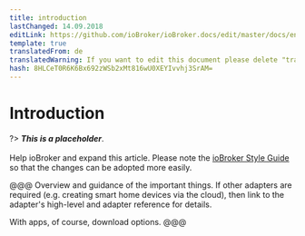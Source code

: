```yaml
---
title: introduction
lastChanged: 14.09.2018
editLink: https://github.com/ioBroker/ioBroker.docs/edit/master/docs/en/cloud/README.md
template: true
translatedFrom: de
translatedWarning: If you want to edit this document please delete "translatedFrom" field, elsewise this document will be translated automatically again
hash: 8HLCeT0R6K6Bx692zWSb2xMt816wU0XEYIvvhj3SrAM=
---
```

# Introduction
?> ***This is a placeholder***.<br><br> Help ioBroker and expand this article. Please note the [ioBroker Style Guide](community/styleguidedoc) so that the changes can be adopted more easily.

@@@ Overview and guidance of the important things. If other adapters are required (e.g. creating smart home devices via the cloud), then link to the adapter's high-level and adapter reference for details.

With apps, of course, download options.
@@@